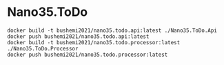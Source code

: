 # Nano35.ToDo

    docker build -t bushemi2021/nano35.todo.api:latest ./Nano35.ToDo.Api
    docker push bushemi2021/nano35.todo.api:latest
    docker build -t bushemi2021/nano35.todo.processor:latest ./Nano35.ToDo.Processor
    docker push bushemi2021/nano35.todo.processor:latest

